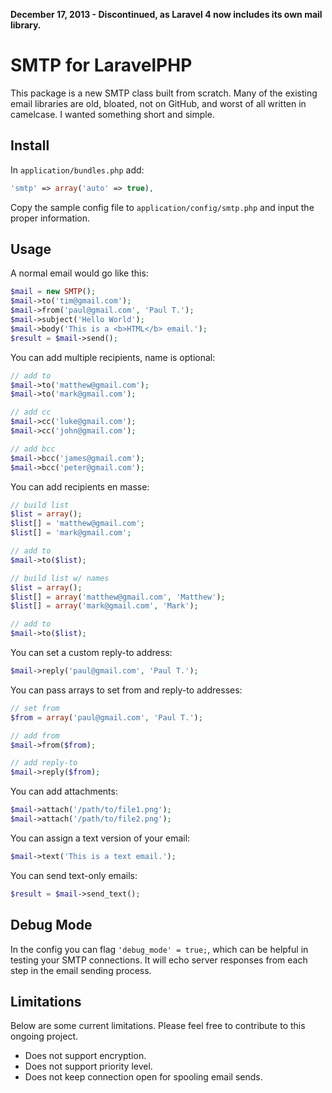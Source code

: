 **December 17, 2013 - Discontinued, as Laravel 4 now includes its own mail library.**

# SMTP for LaravelPHP #

This package is a new SMTP class built from scratch.  Many of the existing email libraries are old, bloated, not on GitHub, and worst of all written in camelcase.  I wanted something short and simple.

## Install ##

In ``application/bundles.php`` add:

```php
'smtp' => array('auto' => true),
```

Copy the sample config file to ``application/config/smtp.php`` and input the proper information.

## Usage ##

A normal email would go like this:

```php
$mail = new SMTP();
$mail->to('tim@gmail.com');
$mail->from('paul@gmail.com', 'Paul T.');
$mail->subject('Hello World');
$mail->body('This is a <b>HTML</b> email.');
$result = $mail->send();
```

You can add multiple recipients, name is optional:

```php
// add to
$mail->to('matthew@gmail.com');
$mail->to('mark@gmail.com');

// add cc
$mail->cc('luke@gmail.com');
$mail->cc('john@gmail.com');

// add bcc
$mail->bcc('james@gmail.com');
$mail->bcc('peter@gmail.com');
```

You can add recipients en masse:

```php
// build list
$list = array();
$list[] = 'matthew@gmail.com';
$list[] = 'mark@gmail.com';

// add to
$mail->to($list);

// build list w/ names
$list = array();
$list[] = array('matthew@gmail.com', 'Matthew');
$list[] = array('mark@gmail.com', 'Mark');

// add to
$mail->to($list);
```

You can set a custom reply-to address:

```php
$mail->reply('paul@gmail.com', 'Paul T.');
```

You can pass arrays to set from and reply-to addresses:

```php
// set from
$from = array('paul@gmail.com', 'Paul T.');

// add from
$mail->from($from);

// add reply-to
$mail->reply($from);
```

You can add attachments:

```php
$mail->attach('/path/to/file1.png');
$mail->attach('/path/to/file2.png');
```

You can assign a text version of your email:

```php
$mail->text('This is a text email.');
```

You can send text-only emails:

```php
$result = $mail->send_text();
```

## Debug Mode ##

In the config you can flag ``'debug_mode' = true;``, which can be helpful in testing your SMTP connections.  It will echo server responses from each step in the email sending process.

## Limitations ##

Below are some current limitations.  Please feel free to contribute to this ongoing project.

* Does not support encryption.
* Does not support priority level.
* Does not keep connection open for spooling email sends.
